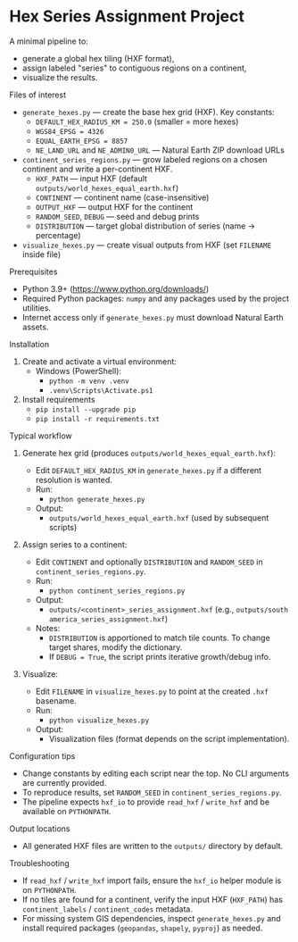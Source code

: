 # Hex Series Assignment Project

A minimal pipeline to:
- generate a global hex tiling (HXF format),
- assign labeled "series" to contiguous regions on a continent,
- visualize the results.

Files of interest
- `generate_hexes.py` — create the base hex grid (HXF). Key constants:
  - `DEFAULT_HEX_RADIUS_KM = 250.0` (smaller = more hexes)
  - `WGS84_EPSG = 4326`
  - `EQUAL_EARTH_EPSG = 8857`
  - `NE_LAND_URL` and `NE_ADMIN0_URL` — Natural Earth ZIP download URLs
- `continent_series_regions.py` — grow labeled regions on a chosen continent and write a per-continent HXF.
  - `HXF_PATH` — input HXF (default `outputs/world_hexes_equal_earth.hxf`)
  - `CONTINENT` — continent name (case-insensitive)
  - `OUTPUT_HXF` — output HXF for the continent
  - `RANDOM_SEED`, `DEBUG` — seed and debug prints
  - `DISTRIBUTION` — target global distribution of series (name -> percentage)
- `visualize_hexes.py` — create visual outputs from HXF (set `FILENAME` inside file)

Prerequisites
- Python 3.9+ (https://www.python.org/downloads/)
- Required Python packages: `numpy` and any packages used by the project utilities.
- Internet access only if `generate_hexes.py` must download Natural Earth assets.

Installation
1. Create and activate a virtual environment:
   - Windows (PowerShell):
     - `python -m venv .venv`
     - `.venv\Scripts\Activate.ps1`
2. Install requirements
   - `pip install --upgrade pip`
   - `pip install -r requirements.txt`

Typical workflow
1. Generate hex grid (produces `outputs/world_hexes_equal_earth.hxf`):
   - Edit `DEFAULT_HEX_RADIUS_KM` in `generate_hexes.py` if a different resolution is wanted.
   - Run:
     - `python generate_hexes.py`
   - Output:
     - `outputs/world_hexes_equal_earth.hxf` (used by subsequent scripts)

2. Assign series to a continent:
   - Edit `CONTINENT` and optionally `DISTRIBUTION` and `RANDOM_SEED` in `continent_series_regions.py`.
   - Run:
     - `python continent_series_regions.py`
   - Output:
     - `outputs/<continent>_series_assignment.hxf` (e.g., `outputs/south america_series_assignment.hxf`)
   - Notes:
     - `DISTRIBUTION` is apportioned to match tile counts. To change target shares, modify the dictionary.
     - If `DEBUG = True`, the script prints iterative growth/debug info.

3. Visualize:
   - Edit `FILENAME` in `visualize_hexes.py` to point at the created `.hxf` basename.
   - Run:
     - `python visualize_hexes.py`
   - Output:
     - Visualization files (format depends on the script implementation).

Configuration tips
- Change constants by editing each script near the top. No CLI arguments are currently provided.
- To reproduce results, set `RANDOM_SEED` in `continent_series_regions.py`.
- The pipeline expects `hxf_io` to provide `read_hxf` / `write_hxf` and be available on `PYTHONPATH`.

Output locations
- All generated HXF files are written to the `outputs/` directory by default.

Troubleshooting
- If `read_hxf` / `write_hxf` import fails, ensure the `hxf_io` helper module is on `PYTHONPATH`.
- If no tiles are found for a continent, verify the input HXF (`HXF_PATH`) has `continent_labels` / `continent_codes` metadata.
- For missing system GIS dependencies, inspect `generate_hexes.py` and install required packages (`geopandas`, `shapely`, `pyproj`) as needed.
